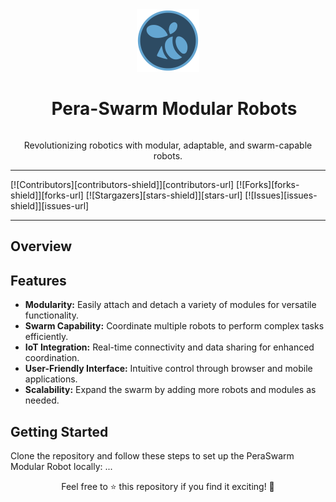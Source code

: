<div align="center">
  <img src="/docs/images/pera-swarm-logo.png" alt="PeraSwarm Modular Robot Logo" width="100">
  <h1 style="display: inline-block; margin-left: 20px;">Pera-Swarm Modular Robots</h1>
  <p>Revolutionizing robotics with modular, adaptable, and swarm-capable robots.</p>

</div>

___

[![Contributors][contributors-shield]][contributors-url]
[![Forks][forks-shield]][forks-url]
[![Stargazers][stars-shield]][stars-url]
[![Issues][issues-shield]][issues-url]

---

## Overview


## Features
- **Modularity:** Easily attach and detach a variety of modules for versatile functionality.
- **Swarm Capability:** Coordinate multiple robots to perform complex tasks efficiently.
- **IoT Integration:** Real-time connectivity and data sharing for enhanced coordination.
- **User-Friendly Interface:** Intuitive control through browser and mobile applications.
- **Scalability:** Expand the swarm by adding more robots and modules as needed.

## Getting Started
Clone the repository and follow these steps to set up the PeraSwarm Modular Robot locally:
...

<div align="center">
  <p>Feel free to ⭐️ this repository if you find it exciting! 🚀</p>
</div>
